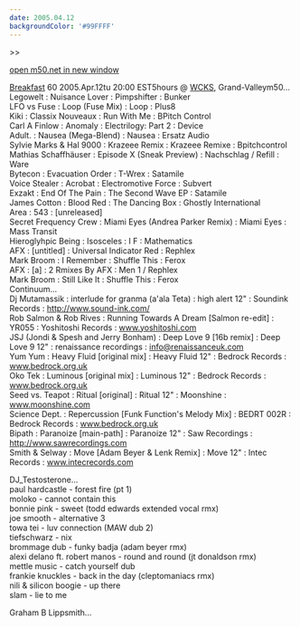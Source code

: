 ```yaml
---
date: 2005.04.12
backgroundColor: '#99FFFF'
---
```


\>>

[open m50.net in new window](http://m50.net/)

[Breakfast](http://www.localeevents.com/) 60 2005.Apr.12tu 20:00 EST5hours @ [WCKS](http://www.rodan.ws/), Grand-Valleym50...  
Legowelt : Nuisance Lover : Pimpshifter : Bunker  
LFO vs Fuse : Loop (Fuse Mix) : Loop : Plus8  
Kiki : Classix Nouveaux : Run With Me : BPitch Control  
Carl A Finlow : Anomaly : Electrilogy: Part 2 : Device  
Adult. : Nausea (Mega-Blend) : Nausea : Ersatz Audio  
Sylvie Marks & Hal 9000 : Krazeee Remix : Krazeee Remixe : Bpitchcontrol  
Mathias Schaffhäuser : Episode X (Sneak Preview) : Nachschlag / Refill : Ware  
Bytecon : Evacuation Order : T-Wrex : Satamile  
Voice Stealer : Acrobat : Electromotive Force : Subvert  
Exzakt : End Of The Pain : The Second Wave EP : Satamile  
James Cotton : Blood Red : The Dancing Box : Ghostly International  
Area : 543 : \[unreleased\]  
Secret Frequency Crew : Miami Eyes (Andrea Parker Remix) : Miami Eyes : Mass Transit  
Hieroglyhpic Being : Isosceles : I F : Mathematics  
AFX : \[untitled\] : Universal Indicator Red : Rephlex  
Mark Broom : I Remember : Shuffle This : Ferox  
AFX : \[a\] : 2 Rmixes By AFX : Men 1 / Rephlex  
Mark Broom : Still Like It : Shuffle This : Ferox  
Continuum...  
Dj Mutamassik : interlude for granma (a'ala Teta) : high alert 12" : Soundink Records : http://www.sound-ink.com/  
Rob Salmon & Rob Rives : Running Towards A Dream \[Salmon re-edit\] : YR055 : Yoshitoshi Records : www.yoshitoshi.com  
JSJ (Jondi & Spesh and Jerry Bonham) : Deep Love 9 \[16b remix\] : Deep Love 9 12" : renaissance recordings : info@renaissanceuk.com  
Yum Yum : Heavy Fluid \[original mix\] : Heavy Fluid 12" : Bedrock Records : www.bedrock.org.uk  
Oko Tek : Luminous \[original mix\] : Luminous 12" : Bedrock Records : www.bedrock.org.uk  
Seed vs. Teapot : Ritual \[original\] : Ritual 12" : Moonshine : www.moonshine.com  
Science Dept. : Repercussion \[Funk Function's Melody Mix\] : BEDRT 002R : Bedrock Records : www.bedrock.org.uk  
Bipath : Paranoize \[main-path\] : Paranoize 12" : Saw Recordings : http://www.sawrecordings.com  
Smith & Selway : Move \[Adam Beyer & Lenk Remix\] : Move 12" : Intec Records : www.intecrecords.com  

DJ\_Testosterone...  
paul hardcastle - forest fire (pt 1)  
moloko - cannot contain this  
bonnie pink - sweet (todd edwards extended vocal rmx)  
joe smooth - alternative 3  
towa tei - luv connection (MAW dub 2)  
tiefschwarz - nix  
brommage dub - funky badja (adam beyer rmx)  
alexi delano ft. robert manos - round and round (jt donaldson rmx)  
mettle music - catch yourself dub  
frankie knuckles - back in the day (cleptomaniacs rmx)  
nili & silicon boogie - up there  
slam - lie to me  

Graham B Lippsmith...